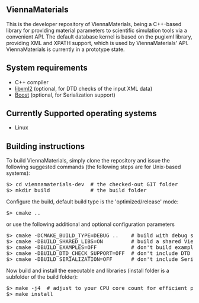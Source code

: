 ViennaMaterials 
--------------------------

This is the developer repository of ViennaMaterials, being a C++-based 
library for providing material parameters to scientific simulation tools via a 
convenient API. The default database kernel is based on the pugixml library, 
providing XML and XPATH support, which is used by ViennaMaterials' API.
ViennaMaterials is currently in a prototype state. 


System requirements
--------------------------

* C++ compiler
* [libxml2](http://xmlsoft.org) (optional, for DTD checks of the input XML data)
* [Boost](http://www.boost.org/) (optional, for Serialization support)

Currently Supported operating systems
--------------------------
* Linux

Building instructions 
--------------------------

To build ViennaMaterials, simply clone the repository and issue the following suggested commands (the following steps are for Unix-based systems):

<pre>
$> cd viennamaterials-dev  # the checked-out GIT folder 
$> mkdir build             # the build folder
</pre>

Configure the build, default build type is the 'optimized/release' mode:
<pre>
$> cmake ..  
</pre>

or use the following additional and optional configuration parameters
<pre>
$> cmake -DCMAKE_BUILD_TYPE=DEBUG ..    # build with debug symbols (default: off)
$> cmake -DBUILD_SHARED_LIBS=ON         # build a shared ViennaMaterials library (default: off)
$> cmake -DBUILD_EXAMPLES=OFF           # don't build example applications (default: on)
$> cmake -DBUILD_DTD_CHECK_SUPPORT=OFF  # don't include DTD checks, which requires libxml2 library (default: off)
$> cmake -DBUILD_SERIALIZATION=OFF      # don't include Serialization support, which requires Boost.Serialization (default: off)
</pre>

Now build and install the executable and libraries (install folder is a subfolder of the build folder):
<pre>
$> make -j4  # adjust to your CPU core count for efficient parallel building
$> make install
</pre>
